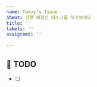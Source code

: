```yaml
---
name: Today's Issue
about: 진행 예정인 태스크를 적어보세요
title: ''
labels: ''
assignees: ''

---
```


## 📌 TODO
- [ ]
